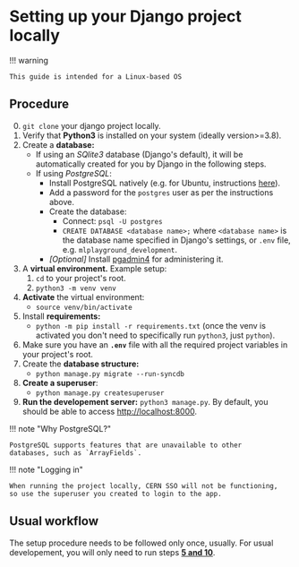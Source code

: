 # Setting up your Django project locally

!!! warning 
	
	This guide is intended for a Linux-based OS
	


## Procedure

0. `git clone` your django project locally.
1. Verify that **Python3** is installed on your system (ideally version>=3.8).
2. Create a **database:**
    - If using an *SQlite3* database (Django's default), it will be automatically
	created for you by Django in the following steps.
	- If using *PostgreSQL*:
		- Install PostgreSQL natively (e.g. for Ubuntu,
		instructions [here](https://ubuntu.com/server/docs/databases-postgresql)).
		- Add a password for the `postgres` user as per the instructions above.
		- Create the database:
		    - Connect: `psql -U postgres`
			- `CREATE DATABASE <database name>;` where `<database name>` is the database
			name specified in Django's settings, or `.env` file, e.g. `mlplayground_development`.
		- *[Optional]* Install [pgadmin4](https://www.pgadmin.org/) for administering it.
3. A **virtual environment.** Example setup:
	1. `cd` to your project's root.
	2. `python3 -m venv venv`
4. **Activate** the virtual environment:
	- `source venv/bin/activate` 
5. Install **requirements:**
	- `python -m pip install -r requirements.txt` (once the venv is activated
    you don't need to specifically run `python3`, just `python`).
6. Make sure you have an **`.env`** file with all the required project variables in
your project's root.
7. Create the **database structure:**
    - `python manage.py migrate --run-syncdb`
8. **Create a superuser**:
	- `python manage.py createsuperuser`
9. **Run the developement server:** `python3 manage.py`. By default, you should
be able to access [http://localhost:8000](http://localhost:8000). 
		
!!! note "Why PostgreSQL?"
	
	PostgreSQL supports features that are unavailable to other
	databases, such as `ArrayFields`.
	
!!! note "Logging in"
	
	When running the project locally, CERN SSO will not be functioning,
	so use the superuser you created to login to the app.
	
## Usual workflow

The setup procedure needs to be followed only once, usually.
For usual developement, you will only need to run steps [**5 and 10**](#procedure).

